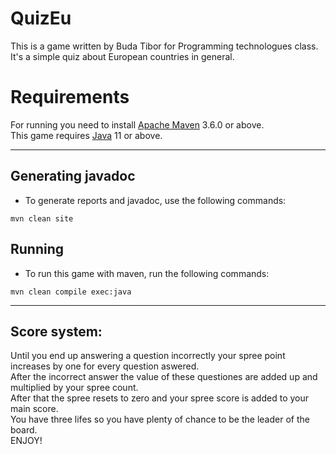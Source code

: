 # QuizEu

This is a game written by Buda Tibor for Programming technologues class. <br/>
It's a simple quiz about European countries in general.

# Requirements

For running you need to install [Apache Maven](https://maven.apache.org/download.cgi "Apache Maven Download Page") 3.6.0 or above.<br/>
This game requires [Java](https://openjdk.java.net/ "OpenJDK") 11 or above.

---

## Generating javadoc
-    To generate reports and javadoc, use the following commands: 
>
```
mvn clean site
```

## Running
-    To run this game with maven, run the following commands: 
>
```
mvn clean compile exec:java
```
----
## Score system:

Until you end up answering a question incorrectly your spree point increases by one for every question aswered. <br/>
After the incorrect answer the value of these questiones are added up and multiplied by your spree count.<br/>
After that the spree resets to zero and your spree score is added to your main score.<br/>
You have three lifes so you have plenty of chance to be the leader of the board.<br/> ENJOY!

